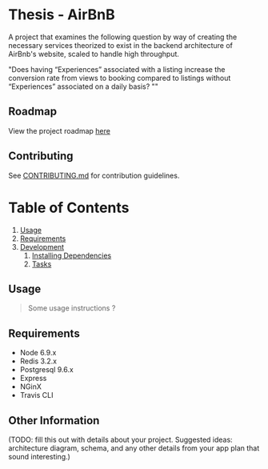 # Thesis - AirBnB

A project that examines the following question by way of creating the necessary services theorized to exist in the backend architecture of AirBnb's website, scaled to handle high throughput.

"Does having “Experiences” associated with a listing increase the conversion rate from views to booking compared to listings without “Experiences” associated on a daily basis? ""

## Roadmap

View the project roadmap [here](https://docs.google.com/document/d/1b0VSismpMuEEKK5ZZSBo3kPeJZKFYkrave3ltuNM_80/edit)

## Contributing

See [CONTRIBUTING.md](CONTRIBUTING.md) for contribution guidelines.

# Table of Contents

1. [Usage](#Usage)
1. [Requirements](#requirements)
1. [Development](#development)
    1. [Installing Dependencies](#installing-dependencies)
    1. [Tasks](#tasks)

## Usage

> Some usage instructions ?

## Requirements

- Node 6.9.x
- Redis 3.2.x
- Postgresql 9.6.x
- Express
- NGinX
- Travis CLI

## Other Information

(TODO: fill this out with details about your project. Suggested ideas: architecture diagram, schema, and any other details from your app plan that sound interesting.)




